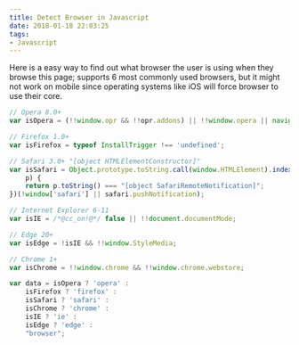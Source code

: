 ```yaml
---
title: Detect Browser in Javascript
date: 2018-01-18 22:03:25
tags:
- Javascript
---
```

Here is a easy way to find out what browser the user is using when they browse this page; supports 6 most commonly used browsers, but it might not work on mobile since operating systems like iOS will force browser to use their core. 
<!--more-->
```javascript
// Opera 8.0+
var isOpera = (!!window.opr && !!opr.addons) || !!window.opera || navigator.userAgent.indexOf(' OPR/') >= 0;

// Firefox 1.0+
var isFirefox = typeof InstallTrigger !== 'undefined';

// Safari 3.0+ "[object HTMLElementConstructor]"
var isSafari = Object.prototype.toString.call(window.HTMLElement).indexOf('Constructor') > 0 || (function (
    p) {
    return p.toString() === "[object SafariRemoteNotification]";
})(!window['safari'] || safari.pushNotification);

// Internet Explorer 6-11
var isIE = /*@cc_on!@*/ false || !!document.documentMode;

// Edge 20+
var isEdge = !isIE && !!window.StyleMedia;

// Chrome 1+
var isChrome = !!window.chrome && !!window.chrome.webstore;

var data = isOpera ? 'opera' :
    isFirefox ? 'firefox' :
    isSafari ? 'safari' :
    isChrome ? 'chrome' :
    isIE ? 'ie' :
    isEdge ? 'edge' :
    "browser";
```